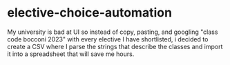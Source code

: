 # elective-choice-automation

My university is bad at UI so instead of copy, pasting, and googling "class code bocconi 2023" with every elective I have shortlisted, i decided to create a CSV where I parse the strings that describe the classes and import it into a spreadsheet that will save me hours. 
